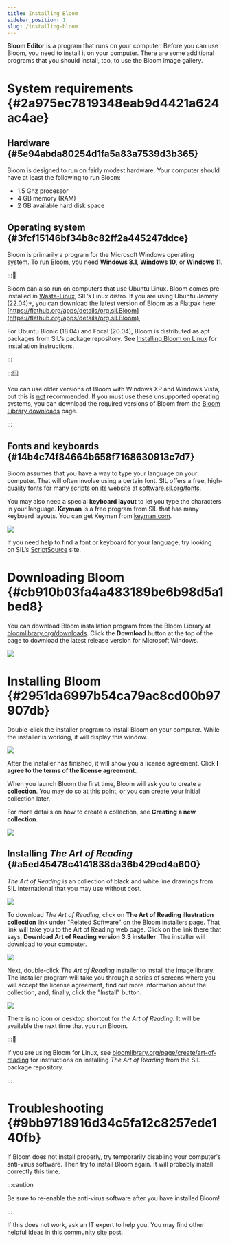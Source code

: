 ```yaml
---
title: Installing Bloom
sidebar_position: 1
slug: /installing-bloom
---
```




**Bloom Editor** is a program that runs on your computer. Before you can use Bloom, you need to install it on your computer. There are some additional programs that you should install, too, to use the Bloom image gallery. 


# System requirements {#2a975ec7819348eab9d4421a624ac4ae}


## Hardware {#5e94abda80254d1fa5a83a7539d3b365}


Bloom is designed to run on fairly modest hardware. Your computer should have at least the following to run Bloom:

- 1.5 Ghz processor
- 4 GB memory (RAM)
- 2 GB available hard disk space

## Operating system {#3fcf15146bf34b8c82ff2a445247ddce}


Bloom is primarily a program for the Microsoft Windows operating system. To run Bloom, you need **Windows 8.1**, **Windows 10**, or **Windows 11**.


:::🐧

Bloom can also run on computers that use Ubuntu Linux. Bloom comes pre-installed in [Wasta-Linux](https://www.wastalinux.org/), SIL’s Linux distro. 
If you are using Ubuntu Jammy (22.04)+, you can download the latest version of Bloom as a Flatpak here: [https://flathub.org/apps/details/org.sil.Bloom](https://flathub.org/apps/details/org.sil.Bloom), 

For Ubuntu Bionic (18.04) and Focal (20.04), Bloom is distributed as apt packages from SIL’s package repository. See [Installing Bloom on Linux](/installing-bloom-linux) for installation instructions.

:::




:::🪟

You can use older versions of Bloom with Windows XP and Windows Vista, but this is <u>not</u> recommended. If you must use these unsupported operating systems, you can download the required versions of Bloom from the [Bloom Library downloads](https://bloomlibrary.org/page/create/downloads) page. 

:::




## Fonts and keyboards {#14b4c74f84664b658f7168630913c7d7}


Bloom assumes that you have a way to type your language on your computer. That will often involve using a certain font. SIL offers a free, high-quality fonts for many scripts on its website at [software.sil.org/fonts](https://software.sil.org/fonts).


<div class='notion-row'>
<div class='notion-column' style={{width: 'calc((100% - (min(32px, 4vw) * 1)) * 0.5)'}}>

You may also need a special **keyboard layout** to let you type the characters in your language. **Keyman** is a free program from SIL that has many keyboard layouts. You can get Keyman from [keyman.com](https://keyman.com/).

</div><div className='notion-spacer' />

<div class='notion-column' style={{width: 'calc((100% - (min(32px, 4vw) * 1)) * 0.5)'}}>

![](./1824787836.png)

</div><div className='notion-spacer' />
</div>


If you need help to find a font or keyboard for your language, try looking on SIL’s [ScriptSource](https://scriptsource.org/) site. 


# Downloading Bloom {#cb910b03fa4a483189be6b98d5a1bed8}


<div class='notion-row'>
<div class='notion-column' style={{width: 'calc((100% - (min(32px, 4vw) * 1)) * 0.3125)'}}>

You can download Bloom  installation program from the Bloom Library at [bloomlibrary.org/downloads](https://bloomlibrary.org/downloads). Click the **Download** button at the top of the page to download the latest release version for Microsoft Windows. 

</div><div className='notion-spacer' />

<div class='notion-column' style={{width: 'calc((100% - (min(32px, 4vw) * 1)) * 0.6875)'}}>

![](./625671864.png)

</div><div className='notion-spacer' />
</div>


# Installing Bloom {#2951da6997b54ca79ac8cd00b97907db}


<div class='notion-row'>
<div class='notion-column' style={{width: 'calc((100% - (min(32px, 4vw) * 1)) * 0.4375)'}}>

Double-click the installer program to install Bloom on your computer. While the installer is working, it will display this window. 

</div><div className='notion-spacer' />

<div class='notion-column' style={{width: 'calc((100% - (min(32px, 4vw) * 1)) * 0.5625)'}}>

![](./961234876.png)

</div><div className='notion-spacer' />
</div>


<div class='notion-row'>
<div class='notion-column' style={{width: 'calc((100% - (min(32px, 4vw) * 1)) * 0.4375)'}}>

After the installer has finished, it will show you a license agreement. Click **I agree to the terms of the license agreement.**

When you launch Bloom the first time, Bloom will ask you to create a **collection**. You may do so at this point, or you can create your initial collection later.

For more details on how to create a collection, see **Creating a new collection**.

</div><div className='notion-spacer' />

<div class='notion-column' style={{width: 'calc((100% - (min(32px, 4vw) * 1)) * 0.5625)'}}>

![](./811927764.png)

</div><div className='notion-spacer' />
</div>


## Installing _The Art of Reading_ {#a5ed45478c4141838da36b429cd4a600}


<div class='notion-row'>
<div class='notion-column' style={{width: 'calc((100% - (min(32px, 4vw) * 1)) * 0.5)'}}>

_The Art of Reading_ is an collection of black and white line drawings from SIL International that you may use without cost.

</div><div className='notion-spacer' />

<div class='notion-column' style={{width: 'calc((100% - (min(32px, 4vw) * 1)) * 0.5)'}}>

![](./979073911.png)

</div><div className='notion-spacer' />
</div>


<div class='notion-row'>
<div class='notion-column' style={{width: 'calc((100% - (min(32px, 4vw) * 1)) * 0.3125)'}}>

To download _The Art of Reading,_ click on **The Art of Reading illustration collection** link under "Related Software" on the Bloom installers page. That link will take you to the Art of Reading web page. Click on the link there that says, **Download Art of Reading version 3.3 installer**. The installer will download to your computer.



</div><div className='notion-spacer' />

<div class='notion-column' style={{width: 'calc((100% - (min(32px, 4vw) * 1)) * 0.6875)'}}>

![](./145447604.png)

</div><div className='notion-spacer' />
</div>


<div class='notion-row'>
<div class='notion-column' style={{width: 'calc((100% - (min(32px, 4vw) * 1)) * 0.3125)'}}>

Next, double-click _The Art of Reading_ installer to install the image library. The installer program will take you through a series of screens where you will accept the license agreement, find out more information about the collection, and, finally, click the "Install" button.

</div><div className='notion-spacer' />

<div class='notion-column' style={{width: 'calc((100% - (min(32px, 4vw) * 1)) * 0.6875)'}}>

![](./895106733.png)

</div><div className='notion-spacer' />
</div>


There is no icon or desktop shortcut for _the Art of Reading._ It will be available the next time that you run Bloom.


:::🐧

If you are using Bloom for Linux, see [bloomlibrary.org/page/create/art-of-reading](https://bloomlibrary.org/page/create/art-of-reading) for instructions on installing _The Art of Reading_ from the SIL package repository. 

:::




# Troubleshooting {#9bb9718916d34c5fa12c8257ede140fb}


If Bloom does not install properly, try temporarily disabling your computer's anti-virus software. Then try to install Bloom again. It will probably install correctly this time. 


:::caution

Be sure to re-enable the anti-virus software after you have installed Bloom!

:::




If this does not work, ask an IT expert to help you. You may find other helpful ideas in [this community site post](https://community.software.sil.org/t/how-to-fix-installation-problems/17).

